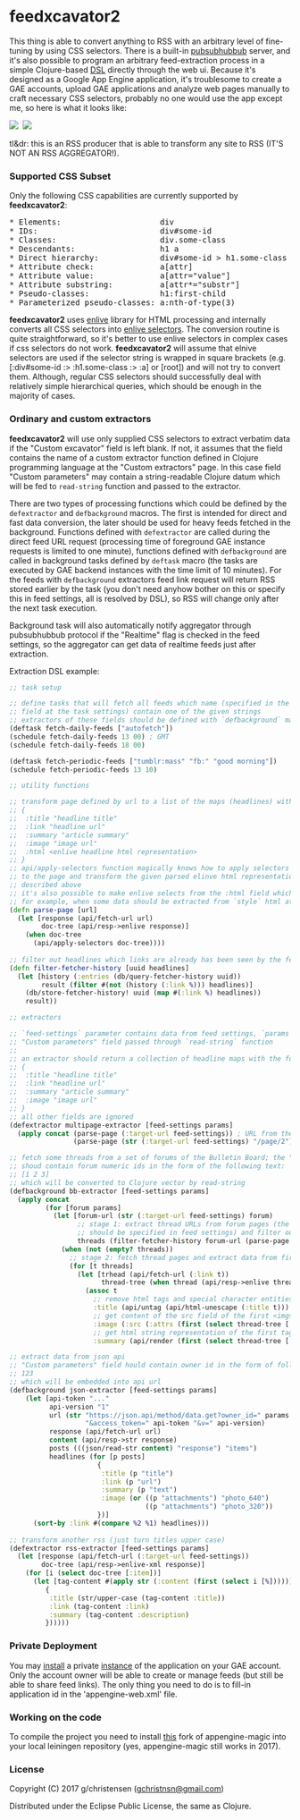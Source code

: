 # feedxcavator2

This thing is able to convert anything to RSS with an arbitrary level of 
fine-tuning by using CSS selectors. There is a built-in [pubsubhubbub](https://en.wikipedia.org/wiki/PubSubHubbub)
server, and it's also possible to program an arbitrary
feed-extraction process in a simple Clojure-based [DSL](https://en.wikipedia.org/wiki/Domain-specific_language) directly through the web ui.
Because it's designed as a Google App Engine application, it's troublesome to 
create a GAE accounts, upload GAE applications and analyze web pages manually to 
craft necessary CSS selectors, probably no one would use the app except me, 
so here is what it looks like:

<a href="https://github.com/GChristensen/feedxcavator2/blob/master/img/xcavator.png" target="_blank"><img src="https://github.com/GChristensen/feedxcavator2/blob/master/img/xcavator_thumb.png" /></a>&nbsp;&nbsp;<a href="https://github.com/GChristensen/feedxcavator2/blob/master/img/custom.png" target="_blank"><img src="https://github.com/GChristensen/feedxcavator2/blob/master/img/custom_thumb.png" /></a>

tl&dr: this is an RSS producer that is able to transform any site
to RSS (IT'S NOT AN RSS AGGREGATOR!).

### Supported CSS Subset

Only the following CSS capabilities are currently supported by __feedxcavator2__:

<pre>
* Elements:                     div
* IDs:                          div#some-id
* Classes:                      div.some-class
* Descendants:                  h1 a
* Direct hierarchy:             div#some-id > h1.some-class > a
* Attribute check:              a[attr]
* Attribute value:              a[attr="value"]
* Attribute substring:          a[attr*="substr"]
* Pseudo-classes:               h1:first-child
* Parameterized pseudo-classes: a:nth-of-type(3)
</pre>

__feedxcavator2__ uses [enlive](https://github.com/cgrand/enlive#readme)
library for HTML processing and internally converts all CSS selectors into
[enlive selectors](http://enlive.cgrand.net/syntax.html).
The conversion routine is quite straightforward, so it's 
better to use enlive selectors in complex cases if css selectors do not work. 
__feedxcavator2__ will assume that elnive selectors are used if the selector 
string is wrapped in square brackets (e.g. [:div#some-id :> :h1.some-class 
:> :a] or [root]) and will not try to convert them.
Although, regular CSS selectors should successfully deal with relatively simple hierarchical 
queries, which should be enough in the majority of cases.

### Ordinary and custom extractors

__feedxcavator2__ will use only supplied CSS selectors to extract verbatim data if the 
"Custom excavator" field is left blank. If not, it assumes that the field contains the name 
of a custom extractor function defined in Clojure programming language at the "Custom 
extractors" page. In this case field "Custom parameters" may contain a string-readable 
Clojure datum which will be fed to `read-string` function and passed to the extractor.

There are two types of processing functions which could be defined by the `defextractor` and
`defbackground` macros. The first is intended for direct and fast data conversion,
the later should be used for heavy feeds fetched in the background. Functions defined
with `defextractor` are called during the direct feed URL request (processing time of 
foreground GAE instance requests is limited to one minute), functions defined with
`defbackground` are called in background tasks defined by `deftask` macro (the tasks 
are executed by GAE backend instances with the time limit of 10 minutes). 
For the feeds with `defbackground` extractors feed link request will return RSS stored earlier by 
the task (you don't need anyhow bother on this or specify this in feed settings, 
all is resolved by DSL), so RSS will change only after the next task execution. 

Background task will also automatically notify aggregator through pubsubhubbub protocol 
if the "Realtime" flag is checked in the feed settings, so the aggregator can get data of realtime
feeds just after extraction.

Extraction DSL example:

```clojure
;; task setup 

;; define tasks that will fetch all feeds which name (specified in the "Feed title" 
;; field at the task settings) contain one of the given strings
;; extractors of these fields should be defined with `defbackground` macro
(deftask fetch-daily-feeds ["autofetch"])
(schedule fetch-daily-feeds 13 00) ; GMT
(schedule fetch-daily-feeds 18 00)

(deftask fetch-periodic-feeds ["tumblr:mass" "fb:" "good morning"])
(schedule fetch-periodic-feeds 13 10)

;; utility functions

;; transform page defined by url to a list of the maps (headlines) with the following fieleds:
;; {
;;  :title "headline title" 
;;  :link "headline url" 
;;  :summary "article summary" 
;;  :image "image url" 
;;  :html <enlive headline html representation>
;; }
;; api/apply-selectors function magically knows how to apply selectors from the feed settings 
;; to the page and transform the given parsed elinve html representation to the list of headlines 
;; described above
;; it's also possible to make enlive selects from the :html field which may be necessary, 
;; for example, when some data should be extracted from `style` html attribute, etc.
(defn parse-page [url]
  (let [response (api/fetch-url url)
        doc-tree (api/resp->enlive response)]
    (when doc-tree
      (api/apply-selectors doc-tree))))
 
;; filter out headlines which links are already has been seen by the fetcher 
(defn filter-fetcher-history [uuid headlines]
  (let [history (:entries (db/query-fetcher-history uuid))
        result (filter #(not (history (:link %))) headlines)]
    (db/store-fetcher-history! uuid (map #(:link %) headlines))
    result))

;; extractors

;; `feed-settings` parameter contains data from feed settings, `params` hold the value of the
;; "Custom parameters" field passed through `read-string` function
;;
;; an extractor should return a collection of headline maps with the following fields:
;; {
;;  :title "headline title" 
;;  :link "headline url" 
;;  :summary "article summary" 
;;  :image "image url" 
;; }
;; all other fields are ignored 
(defextractor multipage-extractor [feed-settings params]
  (apply concat (parse-page (:target-url feed-settings)) ; URL from the "Target URL" field
                (parse-page (str (:target-url feed-settings) "/page/2"))))

;; fetch some threads from a set of forums of the Bulletin Board; the "Custom parameters" field 
;; shoud contain forum numeric ids in the form of the following text:
;; [1 2 3]
;; which will be converted to Clojure vector by read-string
(defbackground bb-extractor [feed-settings params]
  (apply concat
         (for [forum params]
           (let [forum-url (str (:target-url feed-settings) forum)
                 ;; stage 1: extract thread URLs from forum pages (the corresponding selectors 
                 ;; should be specified in feed settings) and filter out already seen urls
                 threads (filter-fetcher-history forum-url (parse-page forum-url))                                             
             (when (not (empty? threads))
               ;; stage 2: fetch thread pages and extract data from first posts using enlive
               (for [t threads]
                 (let [trhead (api/fetch-url (:link t))
                       thread-tree (when thread (api/resp->enlive thread))]
                   (assoc t
                     ;; remove html tags and special character entities
                     :title (api/untag (api/html-unescape (:title t)))
                     ;; get content of the src field of the first <img> tag from post text
                     :image (:src (:attrs (first (select thread-tree [:.post_text :img]))))
                     ;; get html string representation of the first tag with .post_text class 
                     :summary (api/render (first (select thread-tree [:.post_text])))))))))))

;; extract data from json api
;; "Custom parameters" field hould contain owner id in the form of following text:
;; 123
;; which will be embedded into api url
(defbackground json-extractor [feed-settings params]
    (let [api-token "..."
          api-version "1"
          url (str "https://json.api/method/data.get?owner_id=" params 
                   "&access_token=" api-token "&v=" api-version)
          response (api/fetch-url url)
          content (api/resp->str response)
          posts (((json/read-str content) "response") "items")
          headlines (for [p posts]
                      {
                       :title (p "title")
                       :link (p "url")
                       :summary (p "text")
                       :image (or ((p "attachments") "photo_640")
                                  ((p "attachments") "photo_320"))
                      })]
      (sort-by :link #(compare %2 %1) headlines)))
      
;; transform another rss (just turn titles upper case)
(defextractor rss-extractor [feed-settings params]
  (let [response (api/fetch-url (:target-url feed-settings))
        doc-tree (api/resp->enlive-xml response)]
    (for [i (select doc-tree [:item])]
      (let [tag-content #(apply str (:content (first (select i [%]))))]
         {
          :title (str/upper-case (tag-content :title))
          :link (tag-content :link)
          :summary (tag-content :description)
         })))))
```

### Private Deployment

You may [install](http://code.google.com/appengine/docs/java/gettingstarted/uploading.html) 
a private [instance](https://github.com/GChristensen/feedxcavator2/releases/download/2.0.0/feedxcavator-2.0.0.zip)
of the application on your GAE account. Оnly the account owner will be able 
to create or manage feeds (but still be able to share feed links). The only 
thing you need to do is to fill-in application id in the 'appengine-web.xml' file.

### Working on the code

To compile the project you need to install [this](https://github.com/GChristensen/appengine-magic) fork of 
appengine-magic into your local leiningen repository (yes, appengine-magic still works in 2017).

### License

Copyright (C) 2017 g/christensen (gchristnsn@gmail.com)

Distributed under the Eclipse Public License, the same as Clojure.

